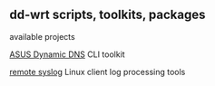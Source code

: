 ## dd-wrt scripts, toolkits, packages

available projects

[ASUS Dynamic DNS](asus-ddns/ "ASUS DDNS Project") CLI toolkit

[remote syslog](rlog/ "ASUS DDNS Project") Linux client log processing tools
